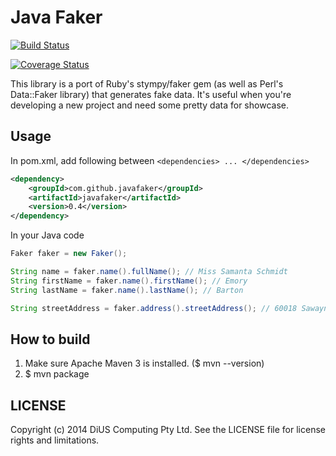 Java Faker
==========

[![Build Status](https://travis-ci.org/DiUS/java-faker.png?branch=master)](https://travis-ci.org/DiUS/java-faker)

[![Coverage Status](https://coveralls.io/repos/DiUS/java-faker/badge.png)](https://coveralls.io/r/DiUS/java-faker)

This library is a port of Ruby's stympy/faker gem (as well as Perl's Data::Faker library) that generates fake data.
It's useful when you're developing a new project and need some pretty data for showcase.

Usage
-----
In pom.xml, add following between `<dependencies> ... </dependencies>`

```xml
<dependency>
    <groupId>com.github.javafaker</groupId>
    <artifactId>javafaker</artifactId>
    <version>0.4</version>
</dependency>
```

In your Java code

```java
Faker faker = new Faker();

String name = faker.name().fullName(); // Miss Samanta Schmidt
String firstName = faker.name().firstName(); // Emory
String lastName = faker.name().lastName(); // Barton

String streetAddress = faker.address().streetAddress(); // 60018 Sawayn Brooks Suite 449
```

How to build
------------
1. Make sure Apache Maven 3 is installed. ($ mvn --version)
2. $ mvn package


LICENSE
-------
Copyright (c) 2014 DiUS Computing Pty Ltd. See the LICENSE file for license rights and limitations.
